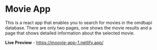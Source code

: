 # Movie App

This is a react app that enables you to search for movies in the omdbapi database. There are
only two pages, one shows the movie results and a page that shows detailed information about
the selected movie.

**Live Preview** - https://moovie-app-1.netlify.app/
